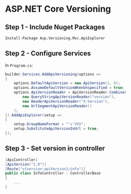 # ASP.NET Core Versioning

## Step 1 - Include Nuget Packages

```cmd
Install-Package Asp.Versioning.Mvc.ApiExplorer
```

## Step 2 - Configure Services

In `Program.cs`:

```c#
builder.Services.AddApiVersioning(options =>
{
    options.DefaultApiVersion = new ApiVersion(1, 0);
    options.AssumeDefaultVersionWhenUnspecified = true;
    options.ApiVersionReader = ApiVersionReader.Combine(
        new QueryStringApiVersionReader("version"),
        new HeaderApiVersionReader("X-Version"),
        new UrlSegmentApiVersionReader()
    );
}).AddApiExplorer(setup =>
{
    setup.GroupNameFormat = "'v'VVV";
    setup.SubstituteApiVersionInUrl = true;
});
```

## Step 3 - Set version in controller

```c#
[ApiController]
[ApiVersion("1.0")]
[Route("v{version:apiVersion}/info")]
public class InfoController : ControllerBase
{
    ...
}
```

